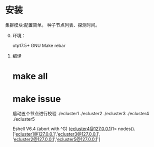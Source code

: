 安装   
===================================   
集群模块:配置简单。   种子节点列表、探测时间。

0. 环境：

    otp17.5+
    GNU Make
    rebar
    
1. 编译

	# make all        
	
	# make issue
	
	启动五个节点进行校验
	./ecluster1
	./ecluster2
	./ecluster3
	./ecluster4
	./ecluster5
	
	Eshell V6.4  (abort with ^G)
 	(ecluster4@127.0.0.1)1> nodes().
    ['ecluster1@127.0.0.1','ecluster3@127.0.0.1',
    'ecluster2@127.0.0.1','ecluster5@127.0.0.1']
	
	
	
	
 
	
   
   
   
   
   
 
   
